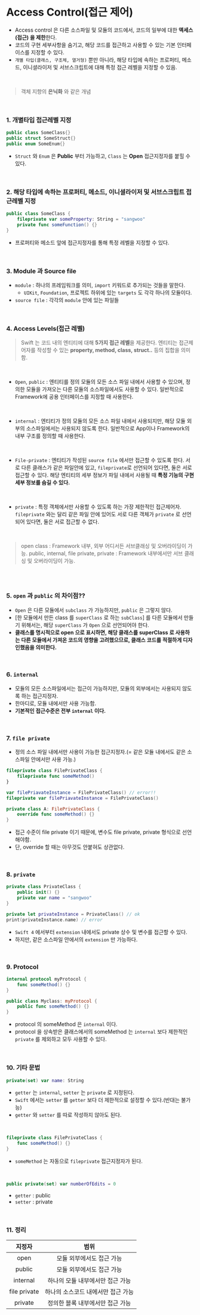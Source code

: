 # Access Control(접근 제어)
- Access control 은 다른 소스파일 및 모듈의 코드에서, 코드의 일부에 대한 **액세스(접근) 을 제한**한다. 
- 코드의 구현 세부사항을 숨기고, 해당 코드를 접근하고 사용할 수 있는 기본 인터페이스를 지정할 수 있다.
- `개별 타입(클래스, 구조체, 열거형)` 뿐만 아니라, 해당 타입에 속하는 프로퍼티, 메소드, 이니셜라이저 및 서브스크립트에 대해 특정 접근 레벨을 지정할 수 있음.

<br>

> 객체 지향의 **은닉화** 와 같은 개념


<br>

### 1. 개별타입 접근레벨 지정
```swift
public class SomeClass{}
public struct SomeStruct{}
public enum SomeEnum{}
```

- `Struct` 와 `Enum` 은 **Public** 부터 가능하고, `Class` 는 **Open** 접근지정자를 붙힐 수 있다.

<br>

### 2. 해당 타입에 속하는 프로퍼티, 메소드, 이니셜라이저 및 서브스크립트 접근레벨 지정
```swift
public class SomeClass {
    fileprivate var someProperty: String = "sangwoo"
    private func someFunction() {}
}
```
- 프로퍼티와 메소드 앞에 접근지정자를 통해 특정 레벨을 지정할 수 있다.

<br>

### 3. Module 과 Source file
- `module` : 하나의 프레임워크를 의미, `import` 키워드로 추가되는 것들을 말한다.
  - `UIKit`, `Foundation`, 프로젝트 하위에 있는 `targets` 도 각각 하나의 모듈이다.
- `source file` : 각각의 `module` 안에 있는 파일들


<br>

### 4. Access Levels(접근 레벨)
> Swift 는 코드 내의 엔티티에 대해 **5가지 접근 레벨**을 제공한다.
> 엔티티는 접근제어자를 작성할 수 있는 **property, method, class, struct..** 등의 집합을 의미함.

<br>

- `Open`, `public` : 엔티티를 정의 모듈의 모든 소스 파일 내에서 사용할 수 있으며, 정의한 모듈을 가져오는 다른 모듈의 소스파일에서도 사용할 수 있다. 일반적으로 Framework에 공용 인터페이스를 지정할 때 사용한다.
<br>

- `internal` : 엔티티가 정의 모듈의 모든 소스 파일 내에서 사용되지만, 해당 모듈 외부의 소스파일에서는 사용되지 않도록 한다. 일반적으로 App이나 Framework의 내부 구조를 정의할 때 사용한다.
<br>

- `File-private` : 엔티티가 작성된 `source file` 에서만 접근할 수 있도록 한다. 서로 다른 클래스가 같은 파일안에 있고, `fileprivate`로 선언되어 있다면, 둘은 서로 접근할 수 있다. 해당 엔티티의 세부 정보가 파일 내에서 사용될 때 **특정 기능의 구현 세부 정보를 숨길 수 있다.**
<br>

- `private` : 특정 객체에서만 사용할 수 있도록 하는 가장 제한적인 접근제어자. `fileprivate` 와는 달리 같은 파일 안에 있어도 서로 다른 객체가 `private` 로 선언되어 있다면, 둘은 서로 접근할 수 없다.
<br>

> open class : Framework 내부, 외부 어디서든 서브클래싱 및 오버라이딩이 가능.
> public, internal, file private, private : Framework 내부에서만 서브 클래싱 및 오버라이딩이 가능.

<br><br>

### 5. `open` 과 `public` 의 차이점??
- `Open` 은 다른 모듈에서 `subclass` 가 가능하지만, `public` 은 그렇지 않다.
- [한 모듈에서 만든 class 를 `superClass` 로 하는 `subClass`] 를 다른 모듈에서 만들기 위해서는, 해당 `superClass` 가 `Open` 으로 선언되어야 한다. 
- **클래스를 명시적으로 open 으로 표시하면, 해당 클래스를 superClass 로 사용하는 다른 모듈에서 가져온 코드의 영향을 고려했으므로, 클래스 코드를 적절하게 디자인했음을 의미한다.**

<br>

### 6. `internal`
- 모듈의 모든 소스파일에서는 접근이 가능하지만, 모듈의 외부에서는 사용되지 않도록 하는 접근지정자.
- 한마디로, 모듈 내에서만 사용 가능함.
- **기본적인 접근수준은 전부 `internal` 이다.**

<br>

### 7. `file private`
- 정의 소스 파일 내에서만 사용이 가능한 접근지정자.(= 같은 모듈 내에서도 같은 소스파일 안에서만 사용 가능.)
```swift
fileprivate class FilePrivateClass {
    fileprivate func someMethod()
}

var filePriavateInstance = FilePrivateClass() // error!!
fileprivate var filePriavateInstance = FilePrivateClass()

private class A: FilePrivateClass {
    override func someMethod() {}
}
```
- 접근 수준이 file private 이기 때문에, 변수도 file private, private 형식으로 선언해야함.
- 단, override 할 때는 아무것도 안붙혀도 상관없다.


<br>

### 8. `private`

```swift
private class PrivateClass {
    public init() {}
    private var name = "sangwoo"
}

private let privateInstance = PrivateClass() // ok
print(privateInstance.name) // error
```

- `Swift 4` 에서부터 `extension` 내에서도 private 상수 및 변수를 접근할 수 있다.
- 하지만, 같은 소스파일 안에서의 `extension` 만 가능하다.

<br>

### 9. Protocol
```swift
internal protocol myProtocol {
    func someMethod() {}
}

public class Myclass: myProtocol {
    public func someMethod() {}
}
```
- protocol 의 someMethod 은 `internal` 이다.
- protocol 을 상속받은 클래스에서의 someMethod 는 `internal` 보다 제한적인 `private` 를 제외하고 모두 사용할 수 있다.

<br>

### 10. 기타 문법

```swift
private(set) var name: String
```
- `getter` 는 `internal`, `setter` 는 `private` 로 지정된다.
- `Swift` 에서는 `setter` 를 `getter` 보다 더 제한적으로 설정할 수 있다.(반대는 불가능)
- `getter` 와 `setter` 를 따로 작성하지 않아도 된다.

<br>

```swift
fileprivate class FilePrivateClass { 
    func someMethod() {}
}
```
- `someMethod` 는 자동으로 `fileprivate` 접근지정자가 된다.

<br>

```swift
public private(set) var numberOfEdits = 0
```
- `getter` : public
- `setter` : private

<br>

### 11. 정리

|지정자|범위|
|:------:|:---:|
|open|모듈 외부에서도 접근 가능|
|public|모듈 외부에서도 접근 가능|
|internal|하나의 모듈 내부에서만 접근 가능|
|file private|하나의 소스코드 내에서만 접근 가능|
|private|정의한 블록 내부에서만 접근 가능|